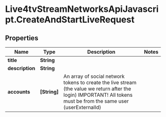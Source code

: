 # Live4tvStreamNetworksApiJavascript.CreateAndStartLiveRequest

## Properties

Name | Type | Description | Notes
------------ | ------------- | ------------- | -------------
**title** | **String** |  | 
**description** | **String** |  | 
**accounts** | **[String]** | An array of social network tokens to create the live stream (the value we return after the login) IMPORTANT! All tokens must be from the same user (userExternalId) | 


